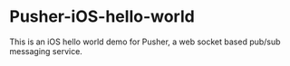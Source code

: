 # Pusher-iOS-hello-world
This is an iOS hello world demo for Pusher, a web socket based pub/sub messaging service.
